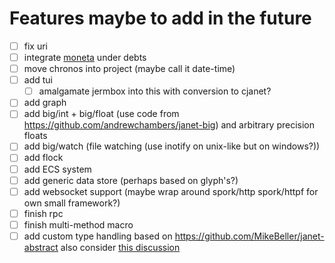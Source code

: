 # Features maybe to add in the future
- [ ] fix uri
- [ ] integrate [moneta](https://tasadar.net/tionis/moneta) under debts
- [ ] move chronos into project (maybe call it date-time)
- [ ] add tui
  - [ ] amalgamate jermbox into this with conversion to cjanet?
- [ ] add graph
- [ ] add big/int + big/float (use code from https://github.com/andrewchambers/janet-big) and arbitrary precision floats
- [ ] add big/watch (file watching (use inotify on unix-like but on windows?))
- [ ] add flock
- [ ] add ECS system
- [ ] add generic data store (perhaps based on glyph's?)
- [ ] add websocket support (maybe wrap around spork/http spork/httpf for own small framework?)
- [ ] finish rpc
- [ ] finish multi-method macro
- [ ] add custom type handling based on https://github.com/MikeBeller/janet-abstract
      also consider [this discussion](https://github.com/janet-lang/janet/discussions/581#discussioncomment-285555)
